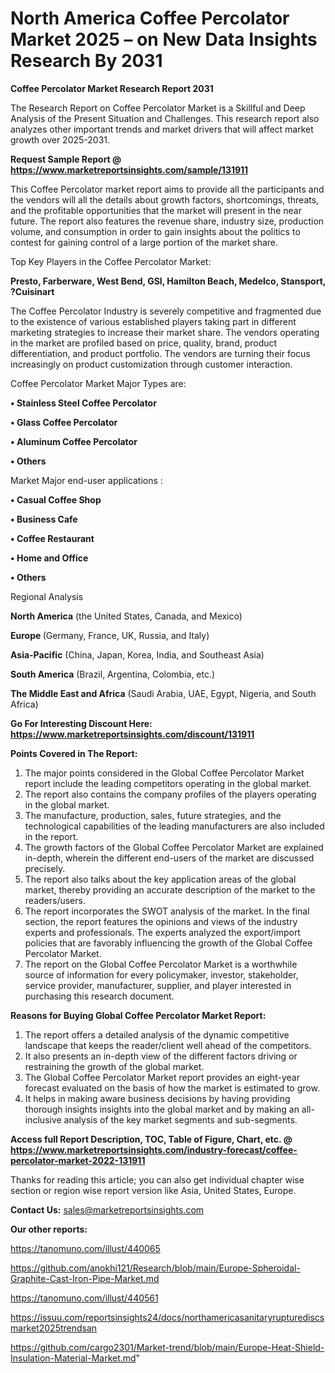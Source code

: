 # North America Coffee Percolator Market 2025 – on New Data Insights Research By 2031

<strong>Coffee Percolator Market Research Report 2031</strong>

The Research Report on Coffee Percolator Market is a Skillful and Deep Analysis of the Present Situation and Challenges. This research report also analyzes other important trends and market drivers that will affect market growth over 2025-2031.

<strong>Request Sample Report @ <a href=https://www.marketreportsinsights.com/sample/131911>https://www.marketreportsinsights.com/sample/131911</a></strong>

This Coffee Percolator market report aims to provide all the participants and the vendors will all the details about growth factors, shortcomings, threats, and the profitable opportunities that the market will present in the near future. The report also features the revenue share, industry size, production volume, and consumption in order to gain insights about the politics to contest for gaining control of a large portion of the market share.

Top Key Players in the Coffee Percolator Market:

<strong>Presto, Farberware, West Bend, GSI, Hamilton Beach, Medelco, Stansport, ?Cuisinart</strong>

The Coffee Percolator Industry is severely competitive and fragmented due to the existence of various established players taking part in different marketing strategies to increase their market share. The vendors operating in the market are profiled based on price, quality, brand, product differentiation, and product portfolio. The vendors are turning their focus increasingly on product customization through customer interaction.

Coffee Percolator Market Major Types are:

<strong>• Stainless Steel Coffee Percolator

• Glass Coffee Percolator

• Aluminum Coffee Percolator

• Others</strong>

Market Major end-user applications :

<strong>• Casual Coffee Shop

• Business Cafe

• Coffee Restaurant

• Home and Office

• Others</strong>

Regional Analysis

</u><strong><b>North America</b></strong> (the United States, Canada, and Mexico)

<strong><b>Europe </b></strong>(Germany, France, UK, Russia, and Italy)

<strong><b>Asia-Pacific</b></strong> (China, Japan, Korea, India, and Southeast Asia)

<strong><b>South America</b></strong> (Brazil, Argentina, Colombia, etc.)

<strong><b>The Middle East and Africa</b></strong> (Saudi Arabia, UAE, Egypt, Nigeria, and South Africa)

<strong>Go For Interesting Discount Here: <a href=https://www.marketreportsinsights.com/discount/131911>https://www.marketreportsinsights.com/discount/131911</a></strong>

<strong>Points Covered in The Report:</strong>
<ol>
  <li>The major points considered in the Global Coffee Percolator Market report include the leading competitors operating in the global market.</li>
  <li>The report also contains the company profiles of the players operating in the global market.</li>
  <li>The manufacture, production, sales, future strategies, and the technological capabilities of the leading manufacturers are also included in the report.</li>
  <li>The growth factors of the Global Coffee Percolator Market are explained in-depth, wherein the different end-users of the market are discussed precisely.</li>
  <li>The report also talks about the key application areas of the global market, thereby providing an accurate description of the market to the readers/users.</li>
  <li>The report incorporates the SWOT analysis of the market. In the final section, the report features the opinions and views of the industry experts and professionals. The experts analyzed the export/import policies that are favorably influencing the growth of the Global Coffee Percolator Market.</li>
  <li>The report on the Global Coffee Percolator Market is a worthwhile source of information for every policymaker, investor, stakeholder, service provider, manufacturer, supplier, and player interested in purchasing this research document.</li>
</ol>
<strong>Reasons for Buying Global Coffee Percolator Market Report:</strong>

<ol>
  <li>The report offers a detailed analysis of the dynamic competitive landscape that keeps the reader/client well ahead of the competitors.</li>
  <li>It also presents an in-depth view of the different factors driving or restraining the growth of the global market.</li>
  <li>The Global Coffee Percolator Market report provides an eight-year forecast evaluated on the basis of how the market is estimated to grow.</li>
  <li>It helps in making aware business decisions by having providing thorough insights insights into the global market and by making an all-inclusive analysis of the key market segments and sub-segments.</li>
</ol>
<strong>Access full Report Description, TOC, Table of Figure, Chart, etc. @ <a href=https://www.marketreportsinsights.com/industry-forecast/coffee-percolator-market-2022-131911>https://www.marketreportsinsights.com/industry-forecast/coffee-percolator-market-2022-131911</a></strong>


Thanks for reading this article; you can also get individual chapter wise section or region wise report version like Asia, United States, Europe.

<strong>Contact Us:</strong>
sales@marketreportsinsights.com

<strong>Our other reports:</strong>

<a href=https://tanomuno.com/illust/440065>https://tanomuno.com/illust/440065</a>

<a href=https://github.com/anokhi121/Research/blob/main/Europe-Spheroidal-Graphite-Cast-Iron-Pipe-Market.md>https://github.com/anokhi121/Research/blob/main/Europe-Spheroidal-Graphite-Cast-Iron-Pipe-Market.md</a>

<a href=https://tanomuno.com/illust/440561>https://tanomuno.com/illust/440561</a>

<a href=https://issuu.com/reportsinsights24/docs/northamericasanitaryrupturediscsmarket2025trendsan>https://issuu.com/reportsinsights24/docs/northamericasanitaryrupturediscsmarket2025trendsan</a>

<a href=https://github.com/cargo2301/Market-trend/blob/main/Europe-Heat-Shield-Insulation-Material-Market.md>https://github.com/cargo2301/Market-trend/blob/main/Europe-Heat-Shield-Insulation-Material-Market.md</a>"
